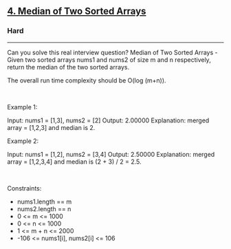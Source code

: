 <h2><a href="https://leetcode.com/problems/median-of-two-sorted-arrays/">4. Median of Two Sorted Arrays</a></h2><h3>Hard</h3><hr>Can you solve this real interview question? Median of Two Sorted Arrays - Given two sorted arrays nums1 and nums2 of size m and n respectively, return the median of the two sorted arrays.

The overall run time complexity should be O(log (m+n)).

 

Example 1:


Input: nums1 = [1,3], nums2 = [2]
Output: 2.00000
Explanation: merged array = [1,2,3] and median is 2.


Example 2:


Input: nums1 = [1,2], nums2 = [3,4]
Output: 2.50000
Explanation: merged array = [1,2,3,4] and median is (2 + 3) / 2 = 2.5.


 

Constraints:

 * nums1.length == m
 * nums2.length == n
 * 0 <= m <= 1000
 * 0 <= n <= 1000
 * 1 <= m + n <= 2000
 * -106 <= nums1[i], nums2[i] <= 106